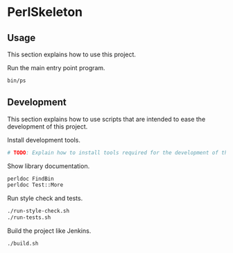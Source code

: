 # PerlSkeleton

## Usage

This section explains how to use this project.

Run the main entry point program.

```sh
bin/ps
```


## Development

This section explains how to use scripts that are intended to ease the development of this project.

Install development tools.

```sh
# TODO: Explain how to install tools required for the development of this project.
```

Show library documentation.

```sh
perldoc FindBin
perldoc Test::More
```

Run style check and tests.

```sh
./run-style-check.sh
./run-tests.sh
```

Build the project like Jenkins.

```sh
./build.sh
```
